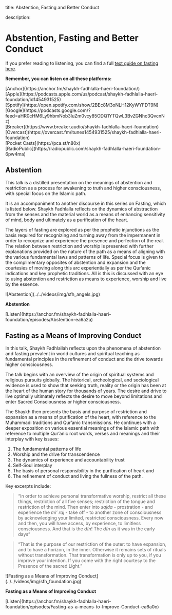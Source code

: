 title: Abstention, Fasting and Better Conduct

description:

# Abstention, Fasting and Better Conduct

If you prefer reading to listening, you can find a full [text guide on fasting here](../../../prescriptions/fasting).

<div markdown="1" class="card article sidebar center">

**Remember, you can listen on all these platforms:**

<div markdown="3" class="audio-link">
[Anchor](https://anchor.fm/shaykh-fadhlalla-haeri-foundation/)
</div>

<div markdown="3" class="audio-link">
[Apple](https://podcasts.apple.com/us/podcast/shaykh-fadhlalla-haeri-foundation/id1454931525)
</div>

<div markdown="3" class="audio-link">
[Spotify](https://open.spotify.com/show/2BEc8M3oNLH12KyWYFDT9N) 
</div>

<div markdown="3" class="audio-link">
[Google](https://podcasts.google.com/?feed=aHR0cHM6Ly9hbmNob3IuZm0vcy85ODQ1YTQwL3BvZGNhc3QvcnNz)
</div>

<div markdown="3" class="audio-link">
[Breaker](https://www.breaker.audio/shaykh-fadhlalla-haeri-foundation)
</div>

<div markdown="3" class="audio-link">
[Overcast](https://overcast.fm/itunes1454931525/shaykh-fadhlalla-haeri-foundation)
</div>

<div markdown="3" class="audio-link">
[Pocket Casts](https://pca.st/n80x)
</div>

<div markdown="3" class="audio-link">
[RadioPublic](https://radiopublic.com/shaykh-fadhlalla-haeri-foundation-6pw4ma)
</div>

</div>

## Abstention

This talk is a distilled presentation on the meanings of abstention and restriction as a process for awakening to truth and higher consciousness, with special focus on the Islamic path. 

It is an accompaniment to another discourse in this series on Fasting, which is listed below. Shaykh Fadhlalla reflects on the dynamics of abstraction from the senses and the material world as a means of enhancing sensitivity of mind, body and ultimately as a purification of the heart. 

The layers of fasting are explored as per the prophetic injunctions as the basis required for recognizing and turning away from the impermanent in order to recognize and experience the presence and perfection of the real. The relation between restriction and worship is presented with further explanations provided on the nature of the path as a means of aligning with the various fundamental laws and patterns of life. Special focus is given to the complimentary opposites of abstention and expansion and the courtesies of moving along this arc experientially as per the Qur’anic indications and key prophetic traditions. All is this is discussed with an eye to using abstention and restriction as means to experience, worship and live by the essence.

<div markdown="1" class="card video sidebar center gemoji center-content">

<div markdown="2" class="video-image">
![Abstention](../../videos/img/sfh_angels.jpg)
</div>

**Abstention**

<div markdown="3" class="video-link">
[Listen](https://anchor.fm/shaykh-fadhlalla-haeri-foundation/episodes/Abstention-ea6a2a)
</div>

</div>

<div markdown="1" class="clear"></div>

## Fasting as a Means of Improving Conduct

In this talk, Shaykh Fadhlallah reflects upon the phenomena of abstention and fasting prevalent in world cultures and spiritual teaching as fundamental principles in the refinement of conduct and the drive towards higher consciousness. 

The talk begins with an overview of the origin of spiritual systems and religious pursuits globally. The historical, archeological, and sociological evidence is used to show that seeking truth, reality or the origin has been at the heart of the human story for thousands of years. The desire and drive to live optimally ultimately reflects the desire to move beyond limitations and enter Sacred Consciousness or higher consciousness. 

The Shaykh then presents the basis and purpose of restriction and expansion as a means of purification of the heart, with reference to the Muhammadi traditions and Qur’anic transmissions. He continues with a deeper exposition on various essential meanings of the Islamic path with reference to multiple Qur’anic root words, verses and meanings and their interplay with key issues:

1. The fundamental patterns of life
2. Worship and the drive for transcendence
3. The dynamics of experience and accountability trust
4. Self-Soul interplay
5. The basis of personal responsibility in the purification of heart and 
6. The refinement of conduct and living the fullness of the path. 

Key excerpts include:

> “In order to achieve personal transformative worship, restrict all these things, restriction of all five senses; restriction of the tongue and restriction of the mind. Then enter into _sajda_ - prostration - and experience the _mi’ raj_ - take off - to another zone of consciousness by acknowledging your limited, restricted consciousness. Every now and then, you will have access, by experience, to limitless consciousness. And that is the _dīn_! The _dīn_ as it was in the early days”

> “That is the purpose of our restriction of the outer: to have expansion, and to have a horizon, in the inner. Otherwise it remains sets of rituals without transformation. That transformation is only up to you, if you improve your intention. If you come with the right courtesy to the Presence of the sacred Light.”

<div markdown="1" class="card video sidebar center gemoji center-content">

<div markdown="2" class="video-image">
![Fasting as a Means of Improving Conduct](../../videos/img/sfh_foundation.jpg)
</div>

**Fasting as a Means of Improving Conduct**

<div markdown="3" class="video-link">
[Listen](https://anchor.fm/shaykh-fadhlalla-haeri-foundation/episodes/Fasting-as-a-means-to-Improve-Conduct-ea6a0o)
</div>

</div>

<div markdown="1" class="clear"></div>